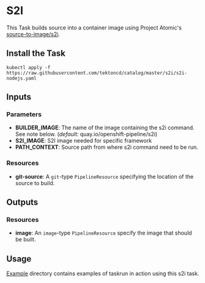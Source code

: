 # S2I

This Task builds source into a container image using Project Atomic's
[source-to-image/s2i](https://github.com/openshift/source-to-image). 

## Install the Task

```
kubectl apply -f https://raw.githubusercontent.com/tektoncd/catalog/master/s2i/s2i-nodejs.yaml
```

## Inputs

### Parameters

* **BUILDER_IMAGE**: The name of the image containing the s2i command. See
  note below.  (_default:_ quay.io/openshift-pipeline/s2i)
* **S2I_IMAGE**: S2I image needed for specific framework
* **PATH_CONTEXT**: Source path from where s2i command need to be run.


### Resources

* **git-source**: A `git`-type `PipelineResource` specifying the location of the
  source to build.

## Outputs

### Resources

* **image**: An `image`-type `PipelineResource` specify the image that should
  be built.

## Usage

[Example](./examples) directory contains examples of taskrun in action using this s2i task.
